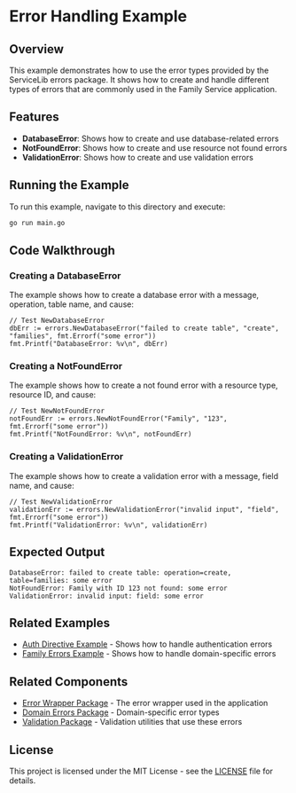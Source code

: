 # Error Handling Example

## Overview

This example demonstrates how to use the error types provided by the ServiceLib errors package. It shows how to create and handle different types of errors that are commonly used in the Family Service application.

## Features

- **DatabaseError**: Shows how to create and use database-related errors
- **NotFoundError**: Shows how to create and use resource not found errors
- **ValidationError**: Shows how to create and use validation errors

## Running the Example

To run this example, navigate to this directory and execute:

```bash
go run main.go
```

## Code Walkthrough

### Creating a DatabaseError

The example shows how to create a database error with a message, operation, table name, and cause:

```
// Test NewDatabaseError
dbErr := errors.NewDatabaseError("failed to create table", "create", "families", fmt.Errorf("some error"))
fmt.Printf("DatabaseError: %v\n", dbErr)
```

### Creating a NotFoundError

The example shows how to create a not found error with a resource type, resource ID, and cause:

```
// Test NewNotFoundError
notFoundErr := errors.NewNotFoundError("Family", "123", fmt.Errorf("some error"))
fmt.Printf("NotFoundError: %v\n", notFoundErr)
```

### Creating a ValidationError

The example shows how to create a validation error with a message, field name, and cause:

```
// Test NewValidationError
validationErr := errors.NewValidationError("invalid input", "field", fmt.Errorf("some error"))
fmt.Printf("ValidationError: %v\n", validationErr)
```

## Expected Output

```
DatabaseError: failed to create table: operation=create, table=families: some error
NotFoundError: Family with ID 123 not found: some error
ValidationError: invalid input: field: some error
```

## Related Examples

- [Auth Directive Example](../auth_directive/README.md) - Shows how to handle authentication errors
- [Family Errors Example](../family_errors/README.md) - Shows how to handle domain-specific errors

## Related Components

- [Error Wrapper Package](../../infrastructure/adapters/errorswrapper/README.md) - The error wrapper used in the application
- [Domain Errors Package](../../core/domain/errors/README.md) - Domain-specific error types
- [Validation Package](../../core/domain/validation/README.md) - Validation utilities that use these errors

## License

This project is licensed under the MIT License - see the [LICENSE](../../LICENSE) file for details.
